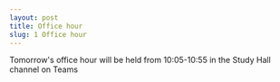 ```yaml
---
layout: post
title: Office hour
slug: 1 Office hour
---
```


Tomorrow's office hour will be held from 10:05-10:55 in the Study Hall channel on Teams

